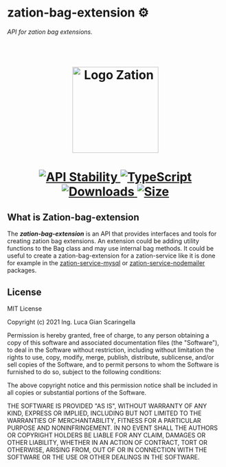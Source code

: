 # zation-bag-extension ⚙️
*API for zation bag extensions.*

<h1 align="center">
  <!-- Logo -->
  <br/>
  <a href="https://zation.io">
      <img src="https://zation.io/img/zationWideLogo.svg" alt="Logo Zation" height="200"/>
  </a>
  <br/>
</h1>

<h1 align="center">  
  <!-- Stability -->
  <a href="https://nodejs.org/api/documentation.html#documentation_stability_index">
    <img src="https://img.shields.io/badge/stability-stable-brightgreen.svg" alt="API Stability"/>
  </a>
  <!-- TypeScript -->
  <a href="http://typescriptlang.org">
    <img src="https://img.shields.io/badge/%3C%2F%3E-typescript-blue.svg" alt="TypeScript"/>
  </a>    
  <!-- Downloads -->
  <a href="https://npmjs.org/package/zation-bag-extension">
    <img src="https://img.shields.io/npm/dm/zation-bag-extension.svg" alt="Downloads"/>
  </a> 
  <!-- Size -->
  <a href="https://npmjs.org/package/zation-bag-extension">
      <img src="https://img.shields.io/bundlephobia/min/zation-bag-extension.svg" alt="Size"/>
  </a>  
</h1>

## What is Zation-bag-extension
The ***zation-bag-extension*** is an API that provides interfaces and tools for creating zation bag extensions. An extension could be adding utility functions to the Bag class and may use internal bag methods. It could be useful to create a zation-bag-extension for a zation-service like it is done for example in the [zation-service-mysql](https://github.com/ZationServer/zation-service-mysql) or [zation-service-nodemailer](https://github.com/ZationServer/zation-service-nodemailer) packages.


## License

MIT License

Copyright (c) 2021 Ing. Luca Gian Scaringella

Permission is hereby granted, free of charge, to any person obtaining a copy
of this software and associated documentation files (the "Software"), to deal
in the Software without restriction, including without limitation the rights
to use, copy, modify, merge, publish, distribute, sublicense, and/or sell
copies of the Software, and to permit persons to whom the Software is
furnished to do so, subject to the following conditions:

The above copyright notice and this permission notice shall be included in all
copies or substantial portions of the Software.

THE SOFTWARE IS PROVIDED "AS IS", WITHOUT WARRANTY OF ANY KIND, EXPRESS OR
IMPLIED, INCLUDING BUT NOT LIMITED TO THE WARRANTIES OF MERCHANTABILITY,
FITNESS FOR A PARTICULAR PURPOSE AND NONINFRINGEMENT. IN NO EVENT SHALL THE
AUTHORS OR COPYRIGHT HOLDERS BE LIABLE FOR ANY CLAIM, DAMAGES OR OTHER
LIABILITY, WHETHER IN AN ACTION OF CONTRACT, TORT OR OTHERWISE, ARISING FROM,
OUT OF OR IN CONNECTION WITH THE SOFTWARE OR THE USE OR OTHER DEALINGS IN THE
SOFTWARE.

